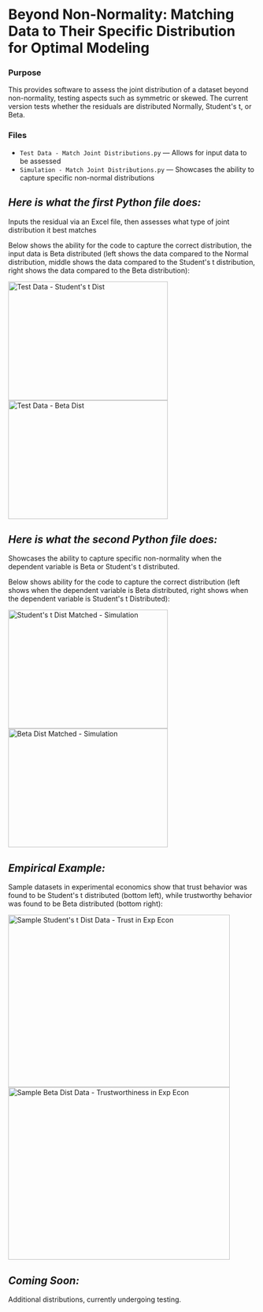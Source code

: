 # Beyond Non-Normality: Matching Data to Their Specific Distribution for Optimal Modeling

### Purpose
This provides software to assess the joint distribution of a dataset beyond non-normality, testing aspects such as symmetric or skewed. The current version tests whether the residuals are distributed Normally, Student's t, or Beta.


### Files
- `Test Data - Match Joint Distributions.py` — Allows for input data to be assessed 
- `Simulation - Match Joint Distributions.py` — Showcases the ability to capture specific non-normal distributions


## <em>Here is what the first Python file does:</em>
Inputs the residual via an Excel file, then assesses what type of joint distribution it best matches

Below shows the ability for the code to capture the correct distribution, the input data is Beta distributed (left shows the data compared to the Normal distribution, middle shows the data compared to the Student's t distribution, right shows the data compared to the Beta distribution):

<img width="324" height="241" alt="Test Data - Student's t Dist" src="https://github.com/user-attachments/assets/763a13f6-4eeb-4394-8097-58f785b93712" />
<img width="324" height="241" alt="Test Data - Beta Dist" src="https://github.com/user-attachments/assets/a9cba263-6e8c-4ecd-95dd-c2d3988a6db5" />


## <em>Here is what the second Python file does:</em>
Showcases the ability to capture specific non-normality when the dependent variable is Beta or Student's t distributed.

Below shows ability for the code to capture the correct distribution (left shows when the dependent variable is Beta distributed, right shows when the dependent variable is Student's t Distributed):

<img width="324" height="241" alt="Student's t Dist Matched - Simulation" src="https://github.com/user-attachments/assets/cfd1c0ef-e922-473d-93ba-a697abbb587c" />
<img width="324" height="241" alt="Beta Dist Matched - Simulation" src="https://github.com/user-attachments/assets/2dfedc36-2616-429e-a9fe-5c38b8d2422f" />


## <em>Empirical Example:</em>
Sample datasets in experimental economics show that trust behavior was found to be Student's t distributed (bottom left), while trustworthy behavior was found to be Beta distributed (bottom right):

<img width="450" height="350" alt="Sample Student's t Dist Data - Trust in Exp Econ" src="https://github.com/user-attachments/assets/90c4631f-0c73-466b-885d-3365c8384568" />
<img width="450" height="350" alt="Sample Beta Dist Data - Trustworthiness in Exp Econ" src="https://github.com/user-attachments/assets/ef55f8b9-7e48-4347-9161-60741eb38605" />

## <em>Coming Soon:</em>
Additional distributions, currently undergoing testing.

